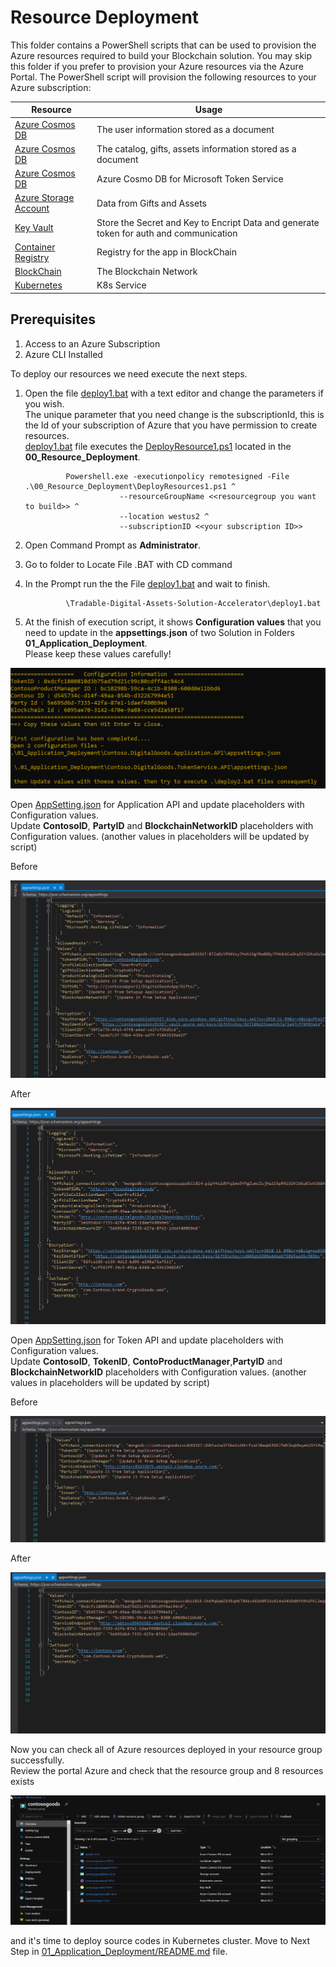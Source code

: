# Resource Deployment

This folder contains a PowerShell scripts that can be used to provision the Azure resources required to build your Blockchain solution.  You may skip this folder if you prefer to provision your Azure resources via the Azure Portal.  The PowerShell script will provision the following resources to your Azure subscription:

 
| Resource              | Usage                                                                                     |
|-----------------------|-------------------------------------------------------------------------------------------|
|[Azure Cosmos DB](https://azure.microsoft.com/en-us/services/cosmos-db/)  | The user information stored as a document    
|[Azure Cosmos DB](https://azure.microsoft.com/en-us/services/cosmos-db/)  | The catalog, gifts, assets information stored as a document         |
|[Azure Cosmos DB](https://azure.microsoft.com/en-us/services/cosmos-db/)  | Azure Cosmo DB for Microsoft Token Service         |
|[Azure Storage Account](https://azure.microsoft.com/en-us/services/storage/?v=18.24) | Data from Gifts and Assets|    
|[Key Vault ](https://azure.microsoft.com/en-us/services/key-vault/) | Store the Secret and Key to Encript Data and generate token for auth and communication   
|[Container Registry ](https://azure.microsoft.com/en-us/services/container-registry/) | Registry for the app in BlockChain  
|[BlockChain ](https://azure.microsoft.com/en-us/services/blockchain-service/)               | The Blockchain Network                                                    |
|[Kubernetes ](https://azure.microsoft.com/en-us/services/kubernetes-service/)               | K8s Service                                                    |

## Prerequisites
1. Access to an Azure Subscription
2. Azure CLI Installed

To deploy our resources we need execute the next steps.

1. Open the file [deploy1.bat](../deploy1.bat) with a text editor and change the parameters if you wish.  
   The unique parameter that you need change is the subscriptionId, this is the Id of your subscription of Azure that you have permission to create resources.  
[deploy1.bat](../deploy1.bat) file executes the [DeployResource1.ps1](DeployResources1.ps1) located in the **00_Resource_Deployment**.

                Powershell.exe -executionpolicy remotesigned -File .\00_Resource_Deployment\DeployResources1.ps1 ^
                            --resourceGroupName <<resourcegroup you want to build>> ^
                            --location westus2 ^
                            --subscriptionID <<your subscription ID>>

1. Open Command Prompt as **Administrator**.
2. Go to folder to Locate File .BAT with CD command
3. In the Prompt run the the File [deploy1.bat](../deploy1.bat) and wait to finish.

                \Tradable-Digital-Assets-Solution-Accelerator\deploy1.bat

4. At the finish of execution script, it shows **Configuration values** that you need to update in the **appsettings.json** of two Solution in Folders **01_Application_Deployment**.  
   Please keep these values carefully!

![S](./References/Information_Finish.png)



Open [AppSetting.json](../01_Application_Deployment/src/Contoso.DigitalGoods.Application.API/appsettings.json) for Application API and update placeholders with Configuration values.  
Update **ContosoID**, **PartyID** and **BlockchainNetworkID** placeholders with Configuration values. (another values in placeholders will be updated by script)



Before 

![S](./References/AppBat1.png)

After 

![S](./References/ApplicationApijson.png)

Open [AppSetting.json](../01_Application_Deployment/src/Contoso.DigitalGoods.TokenService.API/appsettings.json) for Token API and update placeholders with Configuration values.   
Update **ContosoID**, **TokenID**, **ContoProductManager**,**PartyID** and **BlockchainNetworkID** placeholders with Configuration values. (another values in placeholders will be updated by script)

Before 

![S](./References/App2Bat1.png)

After 

![S](./References/TokenJson.png)

Now you can check all of Azure resources deployed in your resource group successfully.  
Review the portal Azure and check that the resource group and 8 resources exists

![S](./References/Resources.png)

and it's time to deploy source codes in Kubernetes cluster. Move to Next Step in [01_Application_Deployment/README.md](../01_Application_Deployment/README.md) file.
